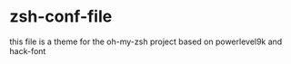 # zsh-conf-file

this file is a theme for the oh-my-zsh project based on powerlevel9k and hack-font
